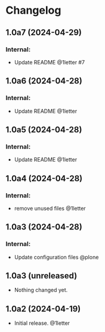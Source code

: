 # Changelog

<!-- towncrier release notes start -->

## 1.0a7 (2024-04-29)


### Internal:

- Update README @1letter #7

## 1.0a6 (2024-04-28)


### Internal:

- Update README @1letter 

## 1.0a5 (2024-04-28)


### Internal:

- Update README @1letter 

## 1.0a4 (2024-04-28)


### Internal:

- remove unused files @1letter 

## 1.0a3 (2024-04-28)


### Internal:

- Update configuration files @plone 

## 1.0a3 (unreleased)


- Nothing changed yet.


## 1.0a2 (2024-04-19)

- Initial release. @1letter
